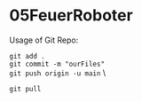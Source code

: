 # 05FeuerRoboter

Usage of Git Repo: 

``` git add . ``` \
``` git commit -m "ourFiles" ``` \
``` git push origin -u main ``` \

``` git pull ```


